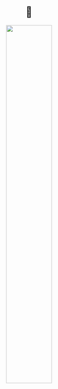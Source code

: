 <div align="center">
  <h1>🚀</h1>
</div>
<div align="center">
  <a target="_blank" href="https://bigoverhead.github.io/" style="cursor:pointer"><img target="_blank" src="https://img.shields.io/badge/GitBlog-181717?style=flat&logo=GitHub&logoColor=ffffff" style="width:50%;"/></a>
</div>
